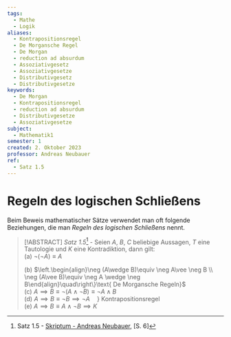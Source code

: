 ```yaml
---
tags:
  - Mathe
  - Logik
aliases:
  - Kontrapositionsregel
  - De Morgansche Regel
  - De Morgan
  - reduction ad absurdum
  - Assoziativgesetz
  - Assoziativgesetze
  - Distributivgesetz
  - Distributivgesetze
keywords:
  - De Morgan
  - Kontrapositionsregel
  - reduction ad absurdum
  - Distributivgesetze
  - Assoziativgesetze
subject:
  - Mathematik1
semester: 1
created: 2. Oktober 2023
professor: Andreas Neubauer
ref:
  - Satz 1.5
---
```

 

# Regeln des logischen Schließens

Beim Beweis mathematischer Sätze verwendet man oft folgende Beziehungen, die man *Regeln des logischen Schließens* nennt.

> [!ABSTRACT] *Satz 1.5*[^1] - Seien $A$, $B$, $C$ beliebige Aussagen, $T$ eine Tautologie und $K$ eine Kontradiktion, dann gilt:  
> (a) $\neg(\neg A)\equiv A$  
> 
> (b) $\left.\begin{align}\neg (A\wedge B)\equiv \neg A\vee \neg B \\ \neg (A\vee B)\equiv \neg A \wedge \neg B\end{align}\quad\right\}\text{ De Morgansche Regeln}$  
> (c) $A\implies B\equiv\neg(A\wedge \neg B) \equiv\neg A\wedge B$  
> (d) $A\implies B\equiv \neg B\implies \neg A\quad\}$ Kontrapositionsregel  
> (e) $A\implies B\equiv A\wedge \neg B\implies K$

[^1]: Satz 1.5 - [Skriptum - Andreas Neubauer](../xEDU/JKU/Mathe/mathematik.pdf), [S. 6]